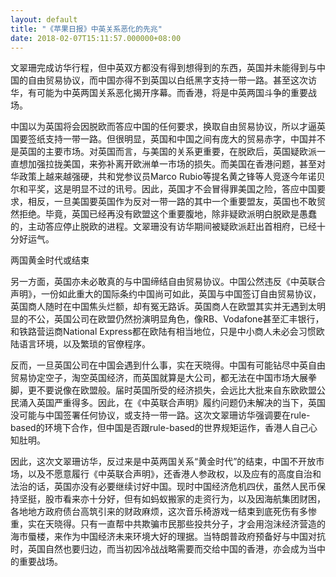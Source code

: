 ```yaml
---
layout: default
title: "《苹果日报》中英关系恶化的先兆"
date: 2018-02-07T15:11:57.000000+08:00
---
```


文翠珊完成访华行程，但中英双方都没有得到想得到的东西，英国并未能得到与中国的自由贸易协议，而中国亦得不到英国以白纸黑字支持一带一路。甚至这次访华，有可能为中英两国关系恶化揭开序幕。而香港，将是中英两国斗争的重要战场。

中国以为英国将会因脱欧而答应中国的任何要求，换取自由贸易协议，所以才逼英国要签纸支持一带一路。但很明显，英国和中国之间有庞大的贸易赤字，中国并不是英国的主要市场。对英国而言，与美国的关系更重要，在脱欧后，英国疑欧派一直想加强拉拢美国，来弥补离开欧洲单一市场的损失。而美国在香港问题，甚至对华政策上越来越强硬，共和党参议员Marco Rubio等提名黄之锋等人竞逐今年诺贝尔和平奖，这是明显不过的讯号。因此，英国才不会冒得罪美国之险，答应中国要求，相反，一旦美国要英国作为反对一带一路的其中一个重要盟友，英国也不敢贸然拒绝。毕竟，英国已经再没有欧盟这个重要腹地，除非疑欧派明白脱欧是愚蠢的，主动答应停止脱欧的进程。文翠珊没有访华期间被疑欧派赶出首相府，已经十分好运气。

两国黄金时代或结束

另一方面，英国亦未必敢真的与中国缔结自由贸易协议。中国公然违反《中英联合声明》，一份如此重大的国际条约中国尚可如此，英国与中国签订自由贸易协议，英国商人随时在中国焦头烂额，却有冤无路诉。英国商人在欧盟其实并无遇到太明显的不公，英国公司在欧盟仍然扮演明显角色，像RB、Vodafone甚至汇丰银行，和铁路营运商National Express都在欧陆有相当地位，只是中小商人未必会习惯欧陆语言环境，以及繁琐的官僚程序。

反而，一旦英国公司在中国会遇到什么事，实在天晓得。中国有可能钻尽中英自由贸易协定空子，淘空英国经济，而英国就算是大公司，都无法在中国市场大展拳脚，更不要说像在欧盟般。届时英国所受的经济损失，会远比大批来自东欧欧盟公民涌入英国严重得多。因此，在《中英联合声明》履约问题仍未解决的当下，英国没可能与中国签署任何协议，或支持一带一路。这次文翠珊访华强调要在rule-based的环境下合作，但中国是否跟rule-based的世界规矩运作，香港人自己心知肚明。

因此，这次文翠珊访华，反过来是中英两国关系“黄金时代”的结束，中国不开放市场，以及不愿意履行《中英联合声明》，还香港人参政权，以及应有的高度自治和法治的话，英国亦没有必要继续讨好中国。现时中国经济危机四伏，虽然人民币保持坚挺，股市看来亦十分好，但有如蚂蚁搬家的走资行为，以及因海航集团财困，各地地方政府债台高筑引来的财政麻烦，这次音乐椅游戏一结束到底死伤有多惨重，实在天晓得。只有一直帮中共欺骗市民那些投共分子，才会用泡沬经济营造的海市蜃楼，来作为中国经济未来环境大好的理据。当特朗普政府预备好与中国对抗时，英国自然也要归边，而当初因冷战战略需要而交给中国的香港，亦会成为当中的重要战场。

